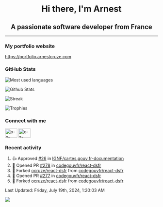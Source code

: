 <h1 align="center">Hi there, I'm Arnest</h1>
<h2 align="center">A passionate software developer from France</h2>

---

### My portfolio website

https://portfolio.arnestcruze.com

### GitHub Stats

![Most used languages](https://github-readme-stats.vercel.app/api/top-langs/?username=ocruze&langs_count=10&layout=compact&hide=tsql)

![Github Stats](https://github-readme-stats.vercel.app/api?username=ocruze&count_private=true&show_icons=true&title_color=fff&text_color=fff&bg_color=30,36d1dc,904e95)

![Streak](https://github-readme-streak-stats.herokuapp.com/?user=ocruze&)

![Trophies](https://github-profile-trophy.vercel.app/?username=ocruze)

### Connect with me

<p align="left">
  <a href="mailto:o.cruze@live.com" target="blank"><img align="center" src="https://upload.wikimedia.org/wikipedia/commons/d/df/Microsoft_Office_Outlook_%282018%E2%80%93present%29.svg" alt="o-a-cruze" height="30" width="40" /></a>
  <a href="https://linkedin.com/in/o-a-cruze" target="blank"><img align="center" src="https://raw.githubusercontent.com/rahuldkjain/github-profile-readme-generator/master/src/images/icons/Social/linked-in-alt.svg" alt="o-a-cruze" height="30" width="40" /></a>
</p>

### Recent activity

<!--RECENT_ACTIVITY:start-->
1. 👍 Approved [#26](https://github.com/IGNF/cartes.gouv.fr-documentation/pull/26#pullrequestreview-2186218294) in [IGNF/cartes.gouv.fr-documentation](https://github.com/IGNF/cartes.gouv.fr-documentation)
2. 💪 Opened PR [#278](https://github.com/codegouvfr/react-dsfr/pull/278) in [codegouvfr/react-dsfr](https://github.com/codegouvfr/react-dsfr)
3. 🔱 Forked [ocruze/react-dsfr](https://github.com/ocruze/react-dsfr) from [codegouvfr/react-dsfr](https://github.com/codegouvfr/react-dsfr)
4. 💪 Opened PR [#277](https://github.com/codegouvfr/react-dsfr/pull/277) in [codegouvfr/react-dsfr](https://github.com/codegouvfr/react-dsfr)
5. 🔱 Forked [ocruze/react-dsfr](https://github.com/ocruze/react-dsfr) from [codegouvfr/react-dsfr](https://github.com/codegouvfr/react-dsfr)
<!--RECENT_ACTIVITY:end-->

<!--RECENT_ACTIVITY:last_update-->
Last Updated: Friday, July 19th, 2024, 1:20:03 AM
<!--RECENT_ACTIVITY:last_update_end-->

[![](https://visitcount.itsvg.in/api?id=ocruze&label=Profile%20Views&pretty=false)](https://visitcount.itsvg.in)
